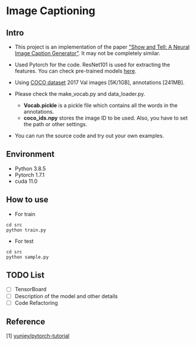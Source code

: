 # Image Captioning

## Intro

- This project is an implementation of the paper ["Show and Tell: A Neural Image Caption Generator"](https://arxiv.org/abs/1411.4555). It may not be completely similar.

- Used Pytorch for the code. ResNet101 is used for extracting the features. You can check pre-trained models [here](https://github.com/pytorch/vision/tree/master/torchvision/models).

- Using [COCO dataset](https://cocodataset.org/#home) 2017 Val images [5K/1GB], annotations [241MB].

- Please check the make_vocab.py and data_loader.py. 
  - **Vocab.pickle** is a pickle file which contains all the words in the annotations. 
  - **coco_ids.npy** stores the image ID to be used. Also, you have to set the path or other settings.

- You can run the source code and try out your own examples. 

## Environment

- Python 3.8.5
- Pytorch 1.7.1
- cuda 11.0

## How to use
- For train

```
cd src
python train.py
```

- For test

```
cd src
python sample.py
```

## TODO List
- [ ] TensorBoard
- [ ] Description of the model and other details
- [ ] Code Refactoring

## Reference
[1] [yunjey/pytorch-tutorial](https://github.com/yunjey/pytorch-tutorial)

